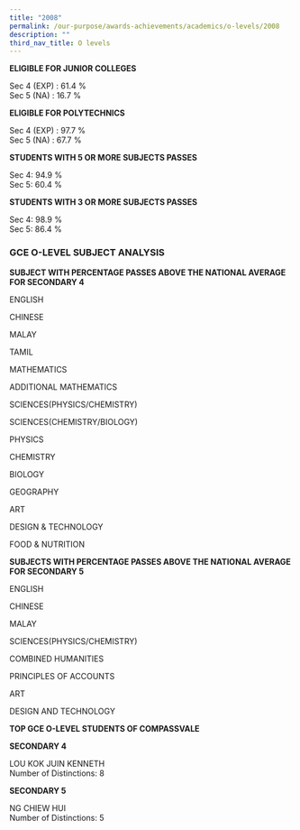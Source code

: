 ```yaml
---
title: "2008"
permalink: /our-purpose/awards-achievements/academics/o-levels/2008
description: ""
third_nav_title: O levels
---
```

**ELIGIBLE FOR JUNIOR COLLEGES**

Sec 4 (EXP) : 61.4 %<br>
Sec 5 (NA) : 16.7 %

**ELIGIBLE FOR POLYTECHNICS**

Sec 4 (EXP) : 97.7 %<br>
Sec 5 (NA) : 67.7 %

**STUDENTS WITH 5 OR MORE SUBJECTS PASSES**

Sec 4: 94.9 %<br>
Sec 5: 60.4 %

**STUDENTS WITH 3 OR MORE SUBJECTS PASSES** 

Sec 4: 98.9 %<br>
Sec 5: 86.4 %

### GCE O-LEVEL SUBJECT ANALYSIS 

**SUBJECT WITH PERCENTAGE PASSES ABOVE THE NATIONAL AVERAGE FOR SECONDARY 4**

ENGLISH

CHINESE

MALAY

TAMIL

MATHEMATICS

ADDITIONAL MATHEMATICS

SCIENCES(PHYSICS/CHEMISTRY)

SCIENCES(CHEMISTRY/BIOLOGY)

PHYSICS

CHEMISTRY

BIOLOGY

GEOGRAPHY

ART

DESIGN & TECHNOLOGY

FOOD & NUTRITION

**SUBJECTS WITH PERCENTAGE PASSES ABOVE THE NATIONAL AVERAGE FOR SECONDARY 5**

ENGLISH

CHINESE

MALAY

SCIENCES(PHYSICS/CHEMISTRY)

COMBINED HUMANITIES

PRINCIPLES OF ACCOUNTS

ART

DESIGN AND TECHNOLOGY

**TOP GCE O-LEVEL STUDENTS OF COMPASSVALE**

**SECONDARY 4**

LOU KOK JUIN KENNETH<br>
Number of Distinctions: 8

**SECONDARY 5**

NG CHIEW HUI<br>
Number of Distinctions: 5